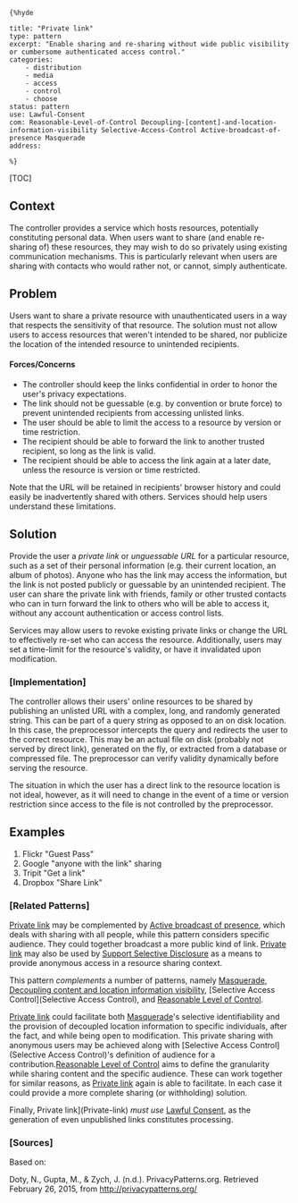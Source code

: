     {%hyde

    title: "Private link"
    type: pattern
    excerpt: "Enable sharing and re-sharing without wide public visibility or cumbersome authenticated access control."
    categories:
        - distribution
        - media
        - access
        - control
        - choose
    status: pattern
    use: Lawful-Consent
    com: Reasonable-Level-of-Control Decoupling-[content]-and-location-information-visibility Selective-Access-Control Active-broadcast-of-presence Masquerade
    address:

    %}

[TOC]

<!--### [Also Known As]-->
<!-- All other names the pattern is known by.-->



## Context
<!-- The situations in which the pattern may apply.-->

The controller provides a service which hosts resources, potentially constituting personal data. When users want to share (and enable re-sharing of) these resources, they may wish to do so privately using existing communication mechanisms. This is particularly relevant when users are sharing with contacts who would rather not, or cannot, simply authenticate.

## Problem
<!-- The problem a pattern addresses, including a list of forces describing why a problem might be difficult to solve.-->

Users want to share a private resource with unauthenticated users in a way that respects the sensitivity of that resource.
The solution must not allow users to access resources that weren't intended to be shared, nor publicize the location of the intended resource to unintended recipients.

#### Forces/Concerns
- The controller should keep the links confidential in order to honor the user's privacy expectations.
- The link should not be guessable (e.g. by convention or brute force) to prevent unintended recipients from accessing unlisted links.
- The user should be able to limit the access to a resource by version or time restriction.
- The recipient should be able to forward the link to another trusted recipient, so long as the link is valid.
- The recipient should be able to access the link again at a later date, unless the resource is version or time restricted.

Note that the URL will be retained in recipients' browser history and could easily be inadvertently shared with others. Services should help users understand these limitations.

## Solution
<!-- A concise description of how the pattern addresses the problem.-->

Provide the user a _private link_ or _unguessable URL_ for a particular resource, such as a set of their personal information (e.g. their current location, an album of photos). Anyone who has the link may access the information, but the link is not posted publicly or guessable by an unintended recipient. The user can share the private link with friends, family or other trusted contacts who can in turn forward the link to others who will be able to access it, without any account authentication or access control lists.

Services may allow users to revoke existing private links or change the URL to effectively re-set who can access the resource. Additionally, users may set a time-limit for the resource's validity, or have it invalidated upon modification.

<!--### [Structure]-->
<!--A detailed specification of the structural aspects of the pattern. A class diagram if applicable.-->



### [Implementation]
<!--Guidelines for implementing the pattern; code fragments; suggested PETS; policy fragments.-->

The controller allows their users' online resources to be shared by publishing an unlisted URL with a complex, long, and randomly generated string. This can be part of a query string as opposed to an on disk location. In this case, the preprocessor intercepts the query and redirects the user to the correct resource. This may be an actual file on disk (probably not served by direct link), generated on the fly, or extracted from a database or compressed file. The preprocessor can verify validity dynamically before serving the resource.

The situation in which the user has a direct link to the resource location is not ideal, however, as it will need to change in the event of a time or version restriction since access to the file is not controlled by the preprocessor.

<!--## Consequences-->
<!--The advantages (benefits) and disadvantages (liabilities) of applying the pattern.-->



<!--### [Constraints]-->
<!-- limitations as a consequence of applying the pattern.-->



## Examples
<!--Motivational example to see how the pattern is applied.-->

1. Flickr "Guest Pass"
2. Google "anyone with the link" sharing
3. Tripit "Get a link"
4. Dropbox "Share Link"

<!--### [Known Uses]-->
<!-- Pointers to various applications of the pattern.-->



<!--## See Also-->
<!-- Any pointers to relevant information, not contained in the subfields below.-->



### [Related Patterns]
<!-- Supporting and conflicting patterns-->

[Private link](Private-link) may be complemented by [Active broadcast of presence](Active-broadcast-of-presence), which deals with sharing with all people, while this pattern considers specific audience. They could together broadcast a more public kind of link. [Private link](Private-link) may also be used by [Support Selective Disclosure](Support-Selective-Disclosure) as a means to provide anonymous access in a resource sharing context.

This pattern _complements_ a number of patterns, namely [Masquerade](Masquerade), [Decoupling content and location information visibility](Decoupling-[content]-and-location-information-visibility), [Selective Access Control](Selective Access Control), and [Reasonable Level of Control](Reasonable-Level-of-Control).

[Private link](Private-link) could facilitate both [Masquerade](Masquerade)'s selective identifiability and the provision of decoupled location information to specific individuals, after the fact, and while being open to modification. This private sharing with anonymous users may be achieved along with [Selective Access Control](Selective Access Control)'s definition of audience for a contribution.[Reasonable Level of Control](Reasonable-Level-of-Control) aims to define the granularity while sharing content and the specific audience. These can work together for similar reasons, as [Private link](Private-link) again is able to facilitate.  In each case it could provide a more complete sharing (or withholding) solution.

Finally, Private link](Private-link) _must use_ [Lawful Consent](Lawful-Consent), as the generation of even unpublished links constitutes processing.

### [Sources]
<!-- References to the original source of the pattern.-->

Based on:

Doty, N., Gupta, M., & Zych, J. (n.d.). PrivacyPatterns.org. Retrieved February 26, 2015, from http://privacypatterns.org/

<!--## General Comments-->
<!-- Separate discussion on the pattern.-->



<!--## Tags-->
<!-- User definable descriptors for additional correlation.-->


